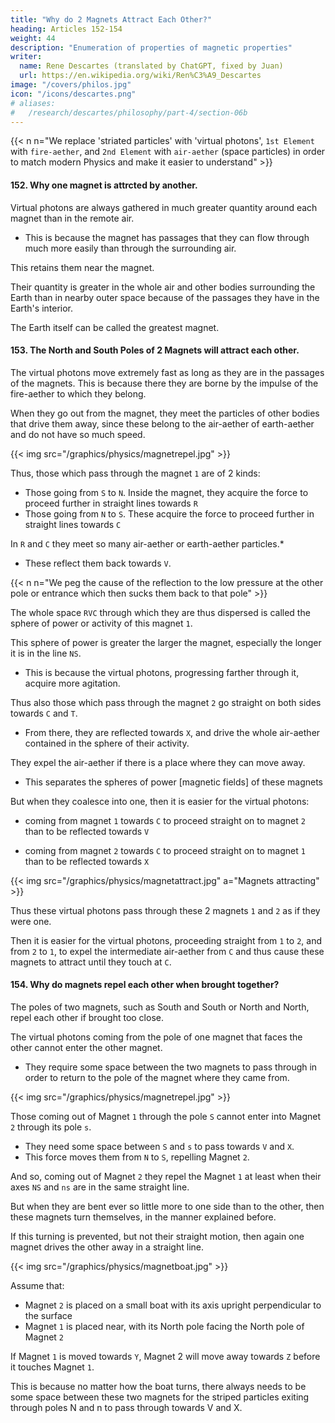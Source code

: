 ```yaml
---
title: "Why do 2 Magnets Attract Each Other?"
heading: Articles 152-154
weight: 44
description: "Enumeration of properties of magnetic properties"
writer:
  name: Rene Descartes (translated by ChatGPT, fixed by Juan)
  url: https://en.wikipedia.org/wiki/Ren%C3%A9_Descartes
image: "/covers/philos.jpg"
icon: "/icons/descartes.png"
# aliases:
#   /research/descartes/philosophy/part-4/section-06b
---
```




{{< n n="We replace 'striated particles' with 'virtual photons', `1st Element` with `fire-aether`, and `2nd Element` with `air-aether` (space particles) in order to match modern Physics and make it easier to understand" >}}


#### 152. Why one magnet is attrcted by another.

 <!-- turns and inclines towards another, in the same way as towards the Earth. -->
 
<!-- When these virtual photons flow through individual magnets in exactly the same way as through the Earth, two spherical magnets must turn towards one another in no other way than towards the entire Earth.  -->


Virtual photons are always gathered in much greater quantity around each magnet than in the remote air.
- This is because the magnet has passages that they can flow through much more easily than through the surrounding air.

This retains them near the magnet.

Their quantity is greater in the whole air and other bodies surrounding the Earth than in nearby outer space because of the passages they have in the Earth's interior. 
 <!-- the sky.  -->

<!-- As far as the magnetic force is concerned, exactly the same things must be thought of one magnet in relation to another magnet, as of  -->

The Earth itself can be called the greatest magnet.



#### 153. The North and South Poles of 2 Magnets will attract each other. 

<!-- Nor do two magnets turn towards each other only until the north pole of one faces the south pole of the other, but moreover, after they have thus turned, they approach each other until they touch each other, if nothing impedes their motion. -->

The virtual photons move extremely fast as long as they are in the passages of the magnets. This is because there they are borne by the impulse of the fire-aether to which they belong.

When they go out from the magnet, they meet the particles of other bodies that drive them away, since these belong to the air-aether of earth-aether and do not have so much speed.

{{< img src="/graphics/physics/magnetrepel.jpg" >}}

Thus, those which pass through the magnet `1` are of 2 kinds:
- Those going from `S` to `N`. Inside the magnet, they acquire the force to proceed further in straight lines towards `R`
- Those going from `N` to `S`. These acquire the force to proceed further in straight lines towards `C`

In `R` and `C` they meet so many air-aether or earth-aether particles.*
- These reflect them back towards `V`. 

{{< n n="We peg the cause of the reflection to the low pressure at the other pole or entrance which then sucks them back to that pole" >}}

The whole space `RVC` through which they are thus dispersed is called the sphere of power or activity of this magnet `1`.

This sphere of power is greater the larger the magnet, especially the longer it is in the line `NS`.
- This is because the virtual photons, progressing farther through it, acquire more agitation.

Thus also those which pass through the magnet `2` go straight on both sides towards `C` and `T`.
- From there, they are reflected towards `X`, and drive the whole air-aether contained in the sphere of their activity. 

They expel the air-aether if there is a place where they can move away.
- This separates the spheres of power [magnetic fields] of these magnets

<!--  are separated from each other
: as it has none, when the  -->

But when they coalesce into one, then it is easier for the virtual photons:
- coming from magnet `1` towards `C` to proceed straight on to magnet `2` than to be reflected towards `V`
 <!-- and `R` -->
- coming from magnet `2` towards `C` to proceed straight on to magnet `1` than to be reflected towards `X`

<!-- , in the place of those which were returning from `T` through `X` to `C` and `s`, 
,
 whither those coming from `X` do not find it difficult to proceed. -->

{{< img src="/graphics/physics/magnetattract.jpg" a="Magnets attracting" >}}

<!-- It is easier for those coming from Magnet `2` to `C` to proceed on to Magnet `1`, than to be reflected towards `X`, whither also those coming from `V` do not find it difficult to proceed.  -->

Thus these virtual photons pass through these 2 magnets `1` and `2` as if they were one. 

Then it is easier for the virtual photons, proceeding straight from `1` to `2`, and from `2` to `1`, to expel the intermediate air-aether from `C` and thus cause these magnets to attract until they touch at `C`.

 <!-- towards `R` and `T`, in the place of the magnets `1` and `2`, and thus to  -->

 <!-- , than to strive through all that air from `A` to `b`, and from `V` to `X`; which two ways become shorter when these two magnets approach each other, or, if one is retained, when at least the other comes to it. -->


#### 154. Why do magnets repel each other when brought together? 

The poles of two magnets, such as South and South or North and North, repel each other if brought too close.

The virtual photons coming from the pole of one magnet that faces the other cannot enter the other magnet.
- They require some space between the two magnets to pass through in order to return to the pole of the magnet where they came from. 

{{< img src="/graphics/physics/magnetrepel.jpg" >}}

Those coming out of Magnet `1` through the pole `S` cannot enter into Magnet `2` through its pole `s`. 
- They need some space between `S` and `s` to pass towards `V` and `X`.
- This force moves them from `N` to `S`, repelling Magnet `2`.

And so, coming out of Magnet `2` they repel the Magnet `1` at least when their axes `NS` and `ns` are in the same straight line. 

But when they are bent ever so little more to one side than to the other, then these magnets turn themselves, in the manner explained before.

If this turning is prevented, but not their straight motion, then again one magnet drives the other away in a straight line. 

{{< img src="/graphics/physics/magnetboat.jpg" >}}

Assume that:
- Magnet `2` is placed on a small boat with its axis upright perpendicular to the surface
- Magnet `1` is placed near, with its North pole facing the North pole of Magnet `2`

If Magnet `1` is moved towards `Y`, Magnet 2 will move away towards `Z` before it touches Magnet `1`.

This is because no matter how the boat turns, there always needs to be some space between these two magnets for the striped particles exiting through poles N and n to pass through towards V and X.

<!-- They require some space between A and a through which they can pass towards V and B, and by the force with which they are moved from B to A, they drive away the magnet P; and thus the particles coming out from P drive away the magnet O: at least when their axes BA and ab are in the same straight line. But when they are a little more bent to one side than the other, then these magnets turn, in the manner explained a little before; or if this turning of theirs is prevented, but not their straight motion, then one magnet again drives away the other in a straight line. 

Thus, if the magnet O is placed on a small boat floating on water, so that its axis always remains perpendicular, and the magnet P, whose southern pole is opposite the southern pole of the other, is moved by hand towards Y, it will result that the magnet O will recede towards Z before it is touched by the magnet P. 

Whichever way the boat turns, there is always a certain space required between these two magnets, so that the virtual photons coming out from their poles `AT` can pass towards `V` and `X`. -->

